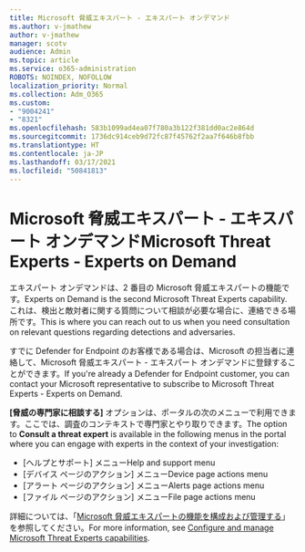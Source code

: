 ```yaml
---
title: Microsoft 脅威エキスパート - エキスパート オンデマンド
ms.author: v-jmathew
author: v-jmathew
manager: scotv
audience: Admin
ms.topic: article
ms.service: o365-administration
ROBOTS: NOINDEX, NOFOLLOW
localization_priority: Normal
ms.collection: Adm_O365
ms.custom:
- "9004241"
- "8321"
ms.openlocfilehash: 583b1099ad4ea07f780a3b122f381dd0ac2e864d
ms.sourcegitcommit: 1736dc914ceb9d72fc87f45762f2aa7f646b8fbb
ms.translationtype: HT
ms.contentlocale: ja-JP
ms.lasthandoff: 03/17/2021
ms.locfileid: "50841813"
---
```

# <a name="microsoft-threat-experts---experts-on-demand"></a><span data-ttu-id="85079-102">Microsoft 脅威エキスパート - エキスパート オンデマンド</span><span class="sxs-lookup"><span data-stu-id="85079-102">Microsoft Threat Experts - Experts on Demand</span></span>

<span data-ttu-id="85079-103">エキスパート オンデマンドは、2 番目の Microsoft 脅威エキスパートの機能です。</span><span class="sxs-lookup"><span data-stu-id="85079-103">Experts on Demand is the second Microsoft Threat Experts capability.</span></span> <span data-ttu-id="85079-104">これは、検出と敵対者に関する質問について相談が必要な場合に、連絡できる場所です。</span><span class="sxs-lookup"><span data-stu-id="85079-104">This is where you can reach out to us when you need consultation on relevant questions regarding detections and adversaries.</span></span>

<span data-ttu-id="85079-105">すでに Defender for Endpoint のお客様である場合は、Microsoft の担当者に連絡して、Microsoft 脅威エキスパート - エキスパート オンデマンドに登録することができます。</span><span class="sxs-lookup"><span data-stu-id="85079-105">If you're already a Defender for Endpoint customer, you can contact your Microsoft representative to subscribe to Microsoft Threat Experts - Experts on Demand.</span></span>

<span data-ttu-id="85079-106">**[脅威の専門家に相談する]** オプションは、ポータルの次のメニューで利用できます。ここでは、調査のコンテキストで専門家とやり取りできます。</span><span class="sxs-lookup"><span data-stu-id="85079-106">The option to **Consult a threat expert** is available in the following menus in the portal where you can engage with experts in the context of your investigation:</span></span>

- <span data-ttu-id="85079-107">[ヘルプとサポート] メニュー</span><span class="sxs-lookup"><span data-stu-id="85079-107">Help and support menu</span></span>
- <span data-ttu-id="85079-108">[デバイス ページのアクション] メニュー</span><span class="sxs-lookup"><span data-stu-id="85079-108">Device page actions menu</span></span>
- <span data-ttu-id="85079-109">[アラート ページのアクション] メニュー</span><span class="sxs-lookup"><span data-stu-id="85079-109">Alerts page actions menu</span></span>
- <span data-ttu-id="85079-110">[ファイル ページのアクション] メニュー</span><span class="sxs-lookup"><span data-stu-id="85079-110">File page actions menu</span></span>

<span data-ttu-id="85079-111">詳細については、「[Microsoft 脅威エキスパートの機能を構成および管理する](https://docs.microsoft.com/windows/security/threat-protection/microsoft-defender-atp/configure-microsoft-threat-experts)」を参照してください。</span><span class="sxs-lookup"><span data-stu-id="85079-111">For more information, see [Configure and manage Microsoft Threat Experts capabilities](https://docs.microsoft.com/windows/security/threat-protection/microsoft-defender-atp/configure-microsoft-threat-experts).</span></span>
